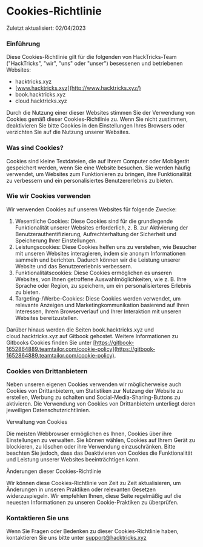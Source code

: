 # Cookies-Richtlinie

Zuletzt aktualisiert: 02/04/2023

### Einführung

Diese Cookies-Richtlinie gilt für die folgenden von HackTricks-Team ("HackTricks", "wir", "uns" oder "unser") besessenen und betriebenen Websites:

* hacktricks.xyz
* [www.hacktricks.xyz](http://www.hacktricks.xyz/)
* book.hacktricks.xyz
* cloud.hacktricks.xyz

Durch die Nutzung einer dieser Websites stimmen Sie der Verwendung von Cookies gemäß dieser Cookies-Richtlinie zu. Wenn Sie nicht zustimmen, deaktivieren Sie bitte Cookies in den Einstellungen Ihres Browsers oder verzichten Sie auf die Nutzung unserer Websites.

### Was sind Cookies?

Cookies sind kleine Textdateien, die auf Ihrem Computer oder Mobilgerät gespeichert werden, wenn Sie eine Website besuchen. Sie werden häufig verwendet, um Websites zum Funktionieren zu bringen, ihre Funktionalität zu verbessern und ein personalisiertes Benutzererlebnis zu bieten.

### Wie wir Cookies verwenden

Wir verwenden Cookies auf unseren Websites für folgende Zwecke:

1. Wesentliche Cookies: Diese Cookies sind für die grundlegende Funktionalität unserer Websites erforderlich, z. B. zur Aktivierung der Benutzerauthentifizierung, Aufrechterhaltung der Sicherheit und Speicherung Ihrer Einstellungen.
2. Leistungscookies: Diese Cookies helfen uns zu verstehen, wie Besucher mit unseren Websites interagieren, indem sie anonym Informationen sammeln und berichten. Dadurch können wir die Leistung unserer Website und das Benutzererlebnis verbessern.
3. Funktionalitätscookies: Diese Cookies ermöglichen es unseren Websites, von Ihnen getroffene Auswahlmöglichkeiten, wie z. B. Ihre Sprache oder Region, zu speichern, um ein personalisierteres Erlebnis zu bieten.
4. Targeting-/Werbe-Cookies: Diese Cookies werden verwendet, um relevante Anzeigen und Marketingkommunikation basierend auf Ihren Interessen, Ihrem Browserverlauf und Ihrer Interaktion mit unseren Websites bereitzustellen.

Darüber hinaus werden die Seiten book.hacktricks.xyz und cloud.hacktricks.xyz auf Gitbook gehostet. Weitere Informationen zu Gitbooks Cookies finden Sie unter [https://gitbook-1652864889.teamtailor.com/cookie-policy](https://gitbook-1652864889.teamtailor.com/cookie-policy).

### Cookies von Drittanbietern

Neben unseren eigenen Cookies verwenden wir möglicherweise auch Cookies von Drittanbietern, um Statistiken zur Nutzung der Website zu erstellen, Werbung zu schalten und Social-Media-Sharing-Buttons zu aktivieren. Die Verwendung von Cookies von Drittanbietern unterliegt deren jeweiligen Datenschutzrichtlinien.

Verwaltung von Cookies

Die meisten Webbrowser ermöglichen es Ihnen, Cookies über ihre Einstellungen zu verwalten. Sie können wählen, Cookies auf Ihrem Gerät zu blockieren, zu löschen oder ihre Verwendung einzuschränken. Bitte beachten Sie jedoch, dass das Deaktivieren von Cookies die Funktionalität und Leistung unserer Websites beeinträchtigen kann.

Änderungen dieser Cookies-Richtlinie

Wir können diese Cookies-Richtlinie von Zeit zu Zeit aktualisieren, um Änderungen in unseren Praktiken oder relevanten Gesetzen widerzuspiegeln. Wir empfehlen Ihnen, diese Seite regelmäßig auf die neuesten Informationen zu unseren Cookie-Praktiken zu überprüfen.

### Kontaktieren Sie uns

Wenn Sie Fragen oder Bedenken zu dieser Cookies-Richtlinie haben, kontaktieren Sie uns bitte unter [support@hacktricks.xyz](mailto:support@hacktricks.xyz)
